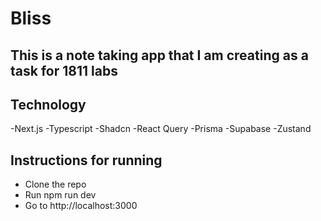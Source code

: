 # Bliss

## This is a note taking app that I am creating as a task for 1811 labs

## Technology
-Next.js
-Typescript
-Shadcn
-React Query
-Prisma
-Supabase
-Zustand

## Instructions for running

- Clone the repo
- Run npm run dev
- Go to http://localhost:3000

